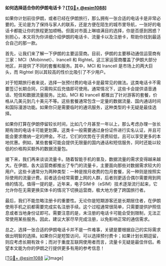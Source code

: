 **如何选择适合你的伊朗电话卡？[[TG💪+ @esim1088](https://t.me/s/esim1088)]**

如果你计划前往伊朗，或者已经在伊朗旅行，那么拥有一张合适的电话卡是非常必要的。无论是为了保持与家人的联系，还是方便在陌生的城市里导航，一张好的电话卡都能让你的旅程更加顺畅。但面对市面上琳琅满目的选择，你是否感到困惑？别担心，本文将为你详细介绍伊朗的电话卡、流量卡以及注册卡，帮助你找到最适合自己的那一款。

首先，让我们来了解一下伊朗的主要运营商。目前，伊朗的主要移动通信运营商有三家：MCI（Mobinnet）、Irancell 和 Rightel。这三家运营商覆盖了伊朗大部分地区，并提供了不同的套餐和服务。其中，MCI 和 Irancell 是市场上的两大巨头，而 Rightel 则以其较高的性价比吸引了不少用户。

对于短期旅行者来说，选择一张预付费的电话卡是最常见的做法。这类电话卡不需要签订长期合同，只需购买后充值即可使用。通常情况下，这些卡会提供语音通话、短信和数据流量服务。比如，MCI 和 Irancell 都推出了针对游客的套餐，价格从几美元到几十美元不等。这些套餐通常包含一定量的数据流量、国内通话时间和国际漫游功能。如果你只是需要临时的通讯服务，这种类型的卡无疑是最佳选择。

如果你打算在伊朗停留较长时间，比如几个月甚至一年以上，那么考虑办理一张长期有效的电话卡可能更划算。这类卡一般需要通过身份证件进行实名认证，并且可能会要求缴纳一定的押金。不过，它们的优势在于资费较低，且可以享受更多的本地优惠。例如，某些套餐可能会提供无限量的国内通话和短信服务，同时还能以较低的价格购买额外的数据流量包。

接下来，我们再来谈谈流量卡。随着智能手机的普及，数据流量的需求变得越来越大。在伊朗，各大运营商都推出了专门的流量卡，主要面向那些对数据需求较大的用户。这些卡通常分为两种类型：一种是按月收费的包月套餐，另一种则是按照实际使用的流量计费。前者适合经常需要上网的人群，后者则更适合偶尔需要用到网络的情况。值得一提的是，近年来，电子SIM卡（eSIM）技术逐渐流行起来，它允许你在无需更换实体卡的情况下切换运营商，极大地方便了跨国旅行者。

最后，我们不能忽略注册卡的重要性。无论你是短期游客还是长期居住者，在伊朗使用手机之前都需要完成实名注册手续。这个过程通常很简单，只需要提供护照信息或者当地身份证即可。需要注意的是，未注册的电话卡可能会受到限制，无法正常使用某些服务。因此，建议大家尽早完成注册，以免影响正常的通信需求。

总之，选择一张合适的伊朗电话卡并不是一件难事，关键是要根据自己的实际需求做出明智的选择。如果你只是短暂访问，可以选择预付费卡；如果计划长期逗留，则应考虑长期有效卡；而对于重度互联网使用者而言，流量卡无疑是最佳伴侣。希望本文能为你的伊朗之行提供更多有用的参考信息！

[[TG💪+ @esim1088](https://t.me/s/esim1088) ![Image](https://i.postimg.cc/4NQfJmqS/Snipaste-2025-05-13-00-14-12.png)]